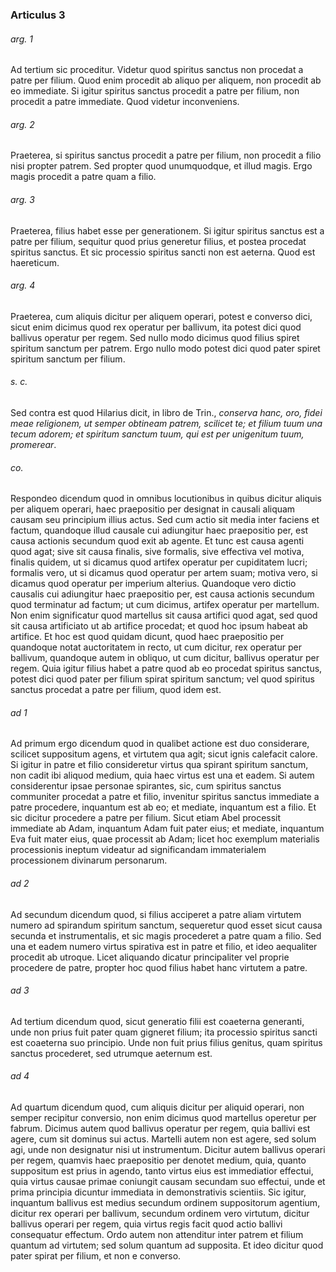 ### Articulus 3

###### arg. 1
Ad tertium sic proceditur. Videtur quod spiritus sanctus non procedat a patre per filium. Quod enim procedit ab aliquo per aliquem, non procedit ab eo immediate. Si igitur spiritus sanctus procedit a patre per filium, non procedit a patre immediate. Quod videtur inconveniens.

###### arg. 2
Praeterea, si spiritus sanctus procedit a patre per filium, non procedit a filio nisi propter patrem. Sed propter quod unumquodque, et illud magis. Ergo magis procedit a patre quam a filio.

###### arg. 3
Praeterea, filius habet esse per generationem. Si igitur spiritus sanctus est a patre per filium, sequitur quod prius generetur filius, et postea procedat spiritus sanctus. Et sic processio spiritus sancti non est aeterna. Quod est haereticum.

###### arg. 4
Praeterea, cum aliquis dicitur per aliquem operari, potest e converso dici, sicut enim dicimus quod rex operatur per ballivum, ita potest dici quod ballivus operatur per regem. Sed nullo modo dicimus quod filius spiret spiritum sanctum per patrem. Ergo nullo modo potest dici quod pater spiret spiritum sanctum per filium.

###### s. c.
Sed contra est quod Hilarius dicit, in libro de Trin., *conserva hanc, oro, fidei meae religionem, ut semper obtineam patrem, scilicet te; et filium tuum una tecum adorem; et spiritum sanctum tuum, qui est per unigenitum tuum, promerear*.

###### co.
Respondeo dicendum quod in omnibus locutionibus in quibus dicitur aliquis per aliquem operari, haec praepositio per designat in causali aliquam causam seu principium illius actus. Sed cum actio sit media inter faciens et factum, quandoque illud causale cui adiungitur haec praepositio per, est causa actionis secundum quod exit ab agente. Et tunc est causa agenti quod agat; sive sit causa finalis, sive formalis, sive effectiva vel motiva, finalis quidem, ut si dicamus quod artifex operatur per cupiditatem lucri; formalis vero, ut si dicamus quod operatur per artem suam; motiva vero, si dicamus quod operatur per imperium alterius. Quandoque vero dictio causalis cui adiungitur haec praepositio per, est causa actionis secundum quod terminatur ad factum; ut cum dicimus, artifex operatur per martellum. Non enim significatur quod martellus sit causa artifici quod agat, sed quod sit causa artificiato ut ab artifice procedat; et quod hoc ipsum habeat ab artifice. Et hoc est quod quidam dicunt, quod haec praepositio per quandoque notat auctoritatem in recto, ut cum dicitur, rex operatur per ballivum, quandoque autem in obliquo, ut cum dicitur, ballivus operatur per regem. Quia igitur filius habet a patre quod ab eo procedat spiritus sanctus, potest dici quod pater per filium spirat spiritum sanctum; vel quod spiritus sanctus procedat a patre per filium, quod idem est.

###### ad 1
Ad primum ergo dicendum quod in qualibet actione est duo considerare, scilicet suppositum agens, et virtutem qua agit; sicut ignis calefacit calore. Si igitur in patre et filio consideretur virtus qua spirant spiritum sanctum, non cadit ibi aliquod medium, quia haec virtus est una et eadem. Si autem considerentur ipsae personae spirantes, sic, cum spiritus sanctus communiter procedat a patre et filio, invenitur spiritus sanctus immediate a patre procedere, inquantum est ab eo; et mediate, inquantum est a filio. Et sic dicitur procedere a patre per filium. Sicut etiam Abel processit immediate ab Adam, inquantum Adam fuit pater eius; et mediate, inquantum Eva fuit mater eius, quae processit ab Adam; licet hoc exemplum materialis processionis ineptum videatur ad significandam immaterialem processionem divinarum personarum.

###### ad 2
Ad secundum dicendum quod, si filius acciperet a patre aliam virtutem numero ad spirandum spiritum sanctum, sequeretur quod esset sicut causa secunda et instrumentalis, et sic magis procederet a patre quam a filio. Sed una et eadem numero virtus spirativa est in patre et filio, et ideo aequaliter procedit ab utroque. Licet aliquando dicatur principaliter vel proprie procedere de patre, propter hoc quod filius habet hanc virtutem a patre.

###### ad 3
Ad tertium dicendum quod, sicut generatio filii est coaeterna generanti, unde non prius fuit pater quam gigneret filium; ita processio spiritus sancti est coaeterna suo principio. Unde non fuit prius filius genitus, quam spiritus sanctus procederet, sed utrumque aeternum est.

###### ad 4
Ad quartum dicendum quod, cum aliquis dicitur per aliquid operari, non semper recipitur conversio, non enim dicimus quod martellus operetur per fabrum. Dicimus autem quod ballivus operatur per regem, quia ballivi est agere, cum sit dominus sui actus. Martelli autem non est agere, sed solum agi, unde non designatur nisi ut instrumentum. Dicitur autem ballivus operari per regem, quamvis haec praepositio per denotet medium, quia, quanto suppositum est prius in agendo, tanto virtus eius est immediatior effectui, quia virtus causae primae coniungit causam secundam suo effectui, unde et prima principia dicuntur immediata in demonstrativis scientiis. Sic igitur, inquantum ballivus est medius secundum ordinem suppositorum agentium, dicitur rex operari per ballivum, secundum ordinem vero virtutum, dicitur ballivus operari per regem, quia virtus regis facit quod actio ballivi consequatur effectum. Ordo autem non attenditur inter patrem et filium quantum ad virtutem; sed solum quantum ad supposita. Et ideo dicitur quod pater spirat per filium, et non e converso.

